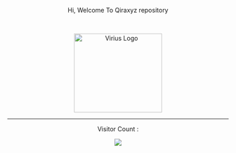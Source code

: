 <p align="center" weight="500" size="1000">Hi, Welcome To Qiraxyz repository</p>
<br>
<p align="center"><a href="http://qira.eu.org" target="_blank"><img src="https://i.ibb.co/gt8XvvN/logo-viriustrade.png" width="200" height="180" alt="Virius Logo"></a></p>
<hr>
<p align="center">Visitor Count :</p>
<p align="center"><img src="https://profile-counter.glitch.me/qiraxyz/count.svg"></p>

